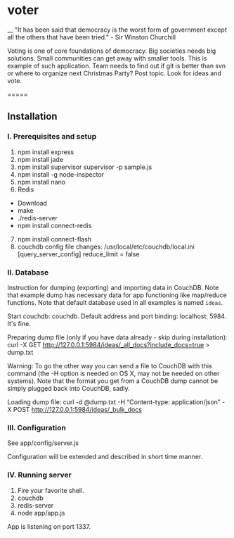 voter
=====
__ "It has been said that democracy is the worst form of government except all the others that have been tried." - Sir Winston Churchill

Voting is one of core foundations of democracy. Big societies needs big solutions. Small communities can get away with smaller tools. This is example of such application. Team needs to find out if git is better than svn or where to organize next Christmas Party? Post topic. Look for ideas and vote.

=====

## Installation

### I. Prerequisites and setup
1. npm install express
2. npm install jade
3. npm install supervisor
    supervisor -p sample.js
4. npm install -g node-inspector
5. npm install nano
6. Redis
 - Download
 - make
 - ./redis-server
 - npm install connect-redis
7. npm install connect-flash
8. couchdb config file changes: /usr/local/etc/couchdb/local.ini
[query_server_config]
reduce_limit = false

### II. Database
Instruction for dumping (exporting) and importing data in CouchDB. 
Note that example dump has necessary data for app functioning like map/reduce functions.
Note that default database used in all examples is named `ideas`. 

Start couchdb: couchdb. Default address and port binding: localhost: 5984. It's fine.

Preparing dump file (only if you have data already - skip during installation):
curl -X GET http://127.0.0.1:5984/ideas/_all_docs?include_docs=true > dump.txt

Warning: To go the other way you can send a file to CouchDB with this command (the -H option is needed on OS X, may not be needed on other systems). Note that the format you get from a CouchDB dump cannot be simply plugged back into CouchDB, sadly.

Loading dump file:
curl -d @dump.txt -H “Content-type: application/json” -X POST http://127.0.0.1:5984/ideas/_bulk_docs

### III. Configuration
See app/config/server.js

Configuration will be extended and described in short time manner.

### IV. Running server
1. Fire your favorite shell.
2. couchdb
3. redis-server
4. node app/app.js

App is listening on port 1337.
